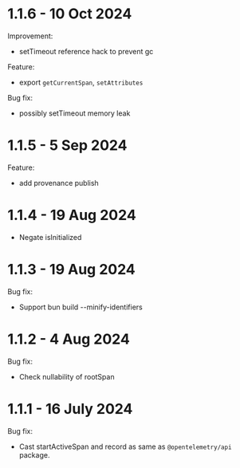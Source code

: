 # 1.1.6 - 10 Oct 2024
Improvement:
- setTimeout reference hack to prevent gc

Feature:
- export `getCurrentSpan`, `setAttributes`

Bug fix:
- possibly setTimeout memory leak

# 1.1.5 - 5 Sep 2024
Feature:
- add provenance publish

# 1.1.4 - 19 Aug 2024
- Negate isInitialized

# 1.1.3 - 19 Aug 2024
Bug fix:
- Support bun build --minify-identifiers

# 1.1.2 - 4 Aug 2024
Bug fix:
- Check nullability of rootSpan

# 1.1.1 - 16 July 2024
Bug fix:
- Cast startActiveSpan and record as same as `@opentelemetry/api` package.
